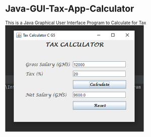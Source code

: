 # Java-GUI-Tax-App-Calculator
This is a Java Graphical User Interface Program to Calculate for Tax 
![](TaxApp-GUI-Pic.PNG)